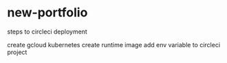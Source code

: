 # new-portfolio


steps to circleci deployment


create gcloud kubernetes 
create runtime image
add env variable to circleci project